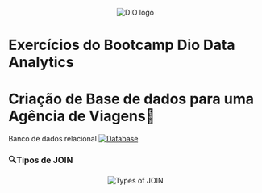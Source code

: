 <p align="center">
  <img src="https://github.com/EvelynLopesSS/Bootcamp_Dio_Data_Analytics/assets/113462824/ac7ec465-f29d-407a-88af-9f1c9c1086c3" alt="DIO logo">
</p>

# Exercícios do Bootcamp Dio Data Analytics

# Criação de Base de dados para uma Agência de Viagens🛫

Banco de dados relacional [![Database](https://img.shields.io/badge/Database-Files-blue.svg)](https://github.com/EvelynLopesSS/Bootcamp_Dio_Data_Analytics/tree/main/DataBase)


### 🔍Tipos de JOIN

<p align="center">
  <img src="https://github.com/EvelynLopesSS/Bootcamp_Dio_Data_Analytics/assets/113462824/24c7e803-2a70-4430-9474-98041ad23d74" alt="Types of JOIN">
</p>
